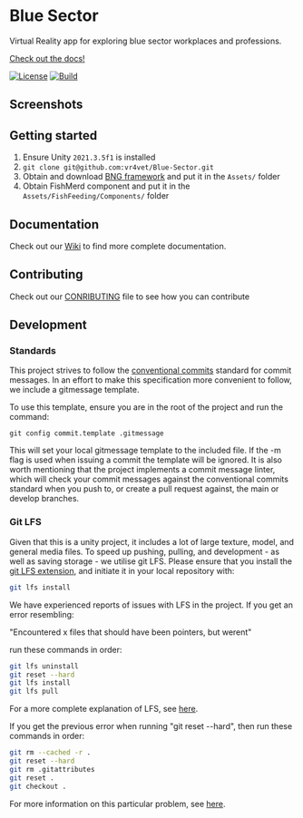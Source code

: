 # Blue Sector

Virtual Reality app for exploring blue sector workplaces and professions.

[Check out the docs!](https://github.com/vr4vet/Blue-Sector/wiki)

[![License](https://img.shields.io/badge/License-MIT-blue.svg?style=flat-square)](https://opensource.org/licenses/MIT)
[![Build](https://img.shields.io/github/actions/workflow/status/vr4vet/Blue-Sector/buid.yml?style=flat-square)](https://github.com/vr4vet/Blue-Sector/actions/workflows/conventionalcommits.yml)

## Screenshots

## Getting started

1. Ensure Unity `2021.3.5f1` is installed
1. `git clone git@github.com:vr4vet/Blue-Sector.git`
1. Obtain and download [BNG framework](BNG) and put it in the `Assets/` folder
1. Obtain FishMerd component and put it in the `Assets/FishFeeding/Components/`
   folder

## Documentation

Check out our [Wiki](https://github.com/vr4vet/Blue-Sector/wiki) to find more
complete documentation.

## Contributing

Check out our
[CONRIBUTING](https://github.com/vr4vet/Blue-Sector/CONTRIBUTING.md) file to see
how you can contribute

## Development

### Standards

This project strives to follow the
[conventional commits](https://www.conventionalcommits.org/en/v1.0.0/) standard
for commit messages. In an effort to make this specification more convenient to
follow, we include a gitmessage template.

To use this template, ensure you are in the root of the project and run the
command:

`git config commit.template .gitmessage`

This will set your local gitmessage template to the included file. If the -m
flag is used when issuing a commit the template will be ignored. It is also
worth mentioning that the project implements a commit message linter, which will
check your commit messages against the conventional commits standard when you
push to, or create a pull request against, the main or develop branches.

### Git LFS

Given that this is a unity project, it includes a lot of large texture, model,
and general media files. To speed up pushing, pulling, and development - as well
as saving storage - we utilise git LFS. Please ensure that you install the
[git LFS extension][lfs-install], and initiate it in your local repository with:

```sh
git lfs install
```

We have experienced reports of issues with LFS in the project.
If you get an error resembling:

"Encountered x files that should have been pointers,
but werent"

run these commands in order:

```sh
git lfs uninstall
git reset --hard
git lfs install
git lfs pull
```

For a more complete explanation of LFS, see [here][lfs].

If you get the previous error when running "git reset --hard", then run these commands in order:

```sh
git rm --cached -r .
git reset --hard
git rm .gitattributes
git reset .
git checkout .
```

For more information on this particular problem, see [here][lfs-solution].

[lfs]: https://git-lfs.com/
[lfs-install]: https://github.com/git-lfs/git-lfs#installing
[lfs-solution]: https://stackoverflow.com/questions/46704572/git-error-encountered-7-files-that-should-have-been-pointers-but-werent
[conventional-commits]: https://www.conventionalcommits.org/en/v1.0.0/
[BNG]: https://assetstore.unity.com/packages/templates/systems/vr-interaction-framework-161066
